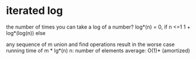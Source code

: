 # iterated log
the number of times you can take a log of a number?
log*(n) =
0,               if n <=1
1 + log*(log(n)) else

any sequence of m union and find operations result in the worse case running time of     m * lg*(n)
n: number of elements
average: O(1)* (amortized)

